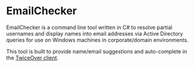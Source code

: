 # EmailChecker
EmailChecker is a command line tool written in C# to resolve partial usernames and display names into email addresses via Active Directory queries for use on Windows machines in corporate/domain environments.

This tool is built to provide name/email suggestions and auto-complete in the [TwiceOver client](https://github.com/Coldarn/twiceover-client).
